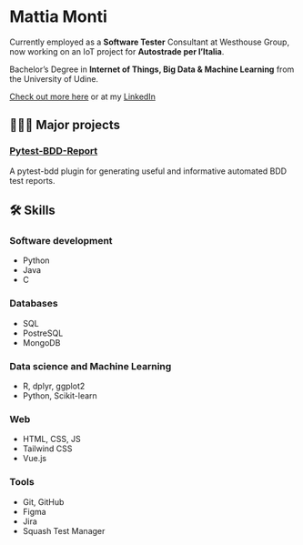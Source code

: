 # Mattia Monti
Currently employed as a **Software Tester** Consultant at Westhouse Group, now working on an IoT project for **Autostrade per l’Italia**.

Bachelor’s Degree in **Internet of Things, Big Data & Machine Learning** from the University of Udine.

[Check out more here](https://bento.me/mattiamonti) or at my [LinkedIn](https://www.linkedin.com/in/montimattia/)

## 👨🏻‍💻 Major projects
### [Pytest-BDD-Report](https://github.com/mattiamonti/pytest-bdd-report)
A pytest-bdd plugin for generating useful and informative automated BDD test reports.


## 🛠 Skills
### Software development
- Python
- Java
- C

### Databases
- SQL
- PostreSQL
- MongoDB

### Data science and Machine Learning
- R, dplyr, ggplot2
- Python, Scikit-learn

### Web
- HTML, CSS, JS
- Tailwind CSS
- Vue.js

### Tools
- Git, GitHub
- Figma
- Jira
- Squash Test Manager

